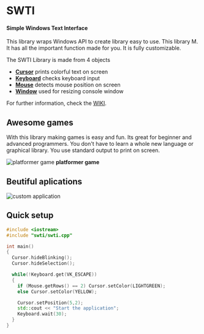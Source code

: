 # SWTI
#### Simple Windows Text Interface
This library wraps Windows API to create library easy to use.
This library M.
It has all the important function made for you.
It is fully customizable.

The SWTI Library is made from 4 objects
* [**Cursor**](docs\module\cursor.md) prints colorful text on screen
* [**Keyboard**](docs\module\keyboard.md) checks keyboard input
* [**Mouse**](docs\module\mouse.md) detects mouse position on screen
* [**Window**](docs\module\window.md) used for resizing console window

For further information, check the [WIKI](https://thomasbig.github.io/SWTI/).

## Awesome games
With this library making games is easy and fun.
Its great for beginner and advanced programmers.
You don't have to learn a whole new language or graphical library.
You use standard output to print on screen.

![platformer game](https://i.imgur.com/lF9FA1C.gif)
**platformer game**

## Beutiful aplications
![custom application](https://i.imgur.com/I4jxzWY.gif)

## Quick setup

```c++
#include <iostream>
#include "swti/swti.cpp"

int main()
{
  Cursor.hideBlinking();
  Cursor.hideSelection();

  while(!Keyboard.get(VK_ESCAPE))
  {
    if (Mouse.getRows() == 2) Cursor.setColor(LIGHTGREEN);
    else Cursor.setColor(YELLOW);

    Cursor.setPosition(5,2);
    std::cout << "Start the application";
    Keyboard.wait(30);
  }
}
```
